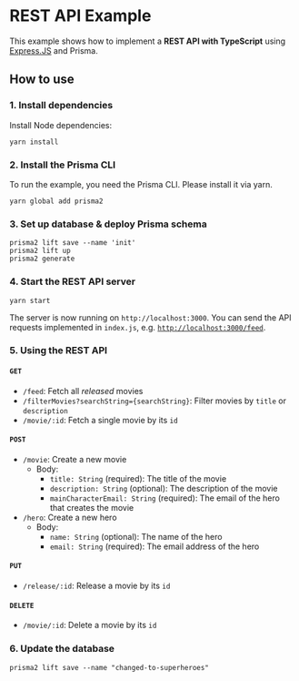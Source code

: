 # REST API Example

This example shows how to implement a **REST API with TypeScript** using [Express.JS](https://expressjs.com/de/) and Prisma.

## How to use

### 1. Install dependencies

Install Node dependencies:

```
yarn install
```

### 2. Install the Prisma CLI

To run the example, you need the Prisma CLI. Please install it via yarn.

```
yarn global add prisma2
```

### 3. Set up database & deploy Prisma schema

```
prisma2 lift save --name 'init'
prisma2 lift up
prisma2 generate
```

### 4. Start the REST API server

```
yarn start
```

The server is now running on `http://localhost:3000`. You can send the API requests implemented in `index.js`, e.g. [`http://localhost:3000/feed`](http://localhost:3000/feed).

### 5. Using the REST API

#### `GET`

- `/feed`: Fetch all _released_ movies
- `/filterMovies?searchString={searchString}`: Filter movies by `title` or `description`
- `/movie/:id`: Fetch a single movie by its `id`

#### `POST`

- `/movie`: Create a new movie
  - Body:
    - `title: String` (required): The title of the movie
    - `description: String` (optional): The description of the movie
    - `mainCharacterEmail: String` (required): The email of the hero that creates the movie
- `/hero`: Create a new hero
  - Body:
    - `name: String` (optional): The name of the hero
    - `email: String` (required): The email address of the hero

#### `PUT`

- `/release/:id`: Release a movie by its `id`

#### `DELETE`

- `/movie/:id`: Delete a movie by its `id`

### 6. Update the database

```
prisma2 lift save --name "changed-to-superheroes"
```
